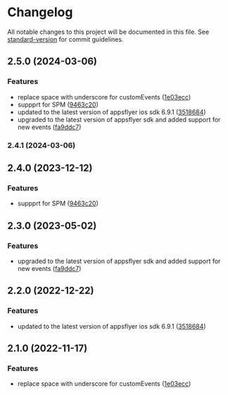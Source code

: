 # Changelog

All notable changes to this project will be documented in this file. See [standard-version](https://github.com/conventional-changelog/standard-version) for commit guidelines.

## 2.5.0 (2024-03-06)


### Features

* replace space with underscore for customEvents ([1e03ecc](https://github.com/1abhishekpandey/rudder-integration-appsflyer-ios/commit/1e03eccad6cca29d4eba6fc51f1365d6db3e2266))
* suppprt for SPM ([9463c20](https://github.com/1abhishekpandey/rudder-integration-appsflyer-ios/commit/9463c20c24b946f40f8c93039083da3aeadabcb8))
* updated to the latest version of appsflyer ios sdk 6.9.1 ([3518684](https://github.com/1abhishekpandey/rudder-integration-appsflyer-ios/commit/35186842184db746adcbfd33838beb6ef5fd3e11))
* upgraded to the latest version of appsflyer sdk and added support for new events ([fa9ddc7](https://github.com/1abhishekpandey/rudder-integration-appsflyer-ios/commit/fa9ddc749dfa046fe4a071dfe3bff0fd14560ce2))

### 2.4.1 (2024-03-06)

## 2.4.0 (2023-12-12)


### Features

* suppprt for SPM ([9463c20](https://github.com/rudderlabs/rudder-integration-appsflyer-ios/commit/9463c20c24b946f40f8c93039083da3aeadabcb8))

## 2.3.0 (2023-05-02)


### Features

* upgraded to the latest version of appsflyer sdk and added support for new events ([fa9ddc7](https://github.com/rudderlabs/rudder-integration-appsflyer-ios/commit/fa9ddc749dfa046fe4a071dfe3bff0fd14560ce2))

## 2.2.0 (2022-12-22)


### Features

* updated to the latest version of appsflyer ios sdk 6.9.1 ([3518684](https://github.com/rudderlabs/rudder-integration-appsflyer-ios/commit/35186842184db746adcbfd33838beb6ef5fd3e11))

## 2.1.0 (2022-11-17)


### Features

* replace space with underscore for customEvents ([1e03ecc](https://github.com/rudderlabs/rudder-integration-appsflyer-ios/commit/1e03eccad6cca29d4eba6fc51f1365d6db3e2266))
